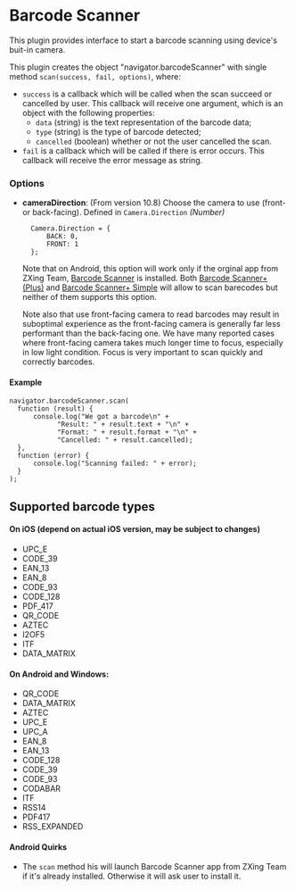 # Barcode Scanner

This plugin provides interface to start a barcode scanning using device's buit-in camera.

This plugin creates the object "navigator.barcodeScanner" with single method `scan(success, fail, options)`, where:

* `success` is a callback which will be called when the scan succeed or cancelled by user. This callback will receive one argument, which is an object with the following properties:
  *	`data` (string) is the text representation of the barcode data;
  *	`type` (string) is the type of barcode detected; 
  * `cancelled` (boolean) whether or not the user cancelled the scan.
* `fail` is a callback which will be called if there is error occurs. This callback will receive the error message as string.

### Options

- __cameraDirection__: (From version 10.8) Choose the camera to use (front- or back-facing). Defined in `Camera.Direction` _(Number)_

        Camera.Direction = {
            BACK: 0,
            FRONT: 1
        };
        
    Note that on Android, this option will work only if the orginal app from ZXing Team, [Barcode Scanner](https://play.google.com/store/apps/details?id=com.google.zxing.client.android) is installed. Both [Barcode Scanner+ (Plus)](https://play.google.com/store/apps/details?id=com.srowen.bs.android) and [Barcode Scanner+ Simple](https://play.google.com/store/apps/details?id=com.srowen.bs.android.simple) will allow to scan barecodes but neither of them
    supports this option.

    Note also that use front-facing camera to read barcodes may result in suboptimal experience as the front-facing camera is generally far less performant than the back-facing one. We have many reported cases where front-facing camera takes much longer time to focus, especially in low light condition.
    Focus is very important to scan quickly and correctly barcodes.

#### Example
    navigator.barcodeScanner.scan(
      function (result) {
          console.log("We got a barcode\n" +
                "Result: " + result.text + "\n" +
                "Format: " + result.format + "\n" +
                "Cancelled: " + result.cancelled);
      }, 
      function (error) {
          console.log("Scanning failed: " + error);
      }
    );

## Supported barcode types

#### On iOS (depend on actual iOS version, may be subject to changes)

* UPC_E
* CODE_39
* EAN_13
* EAN_8
* CODE_93
* CODE_128
* PDF_417
* QR_CODE
* AZTEC
* I2OF5
* ITF
* DATA_MATRIX

#### On Android and Windows:

* QR_CODE
* DATA_MATRIX
* AZTEC
* UPC_E
* UPC_A
* EAN_8
* EAN_13
* CODE_128
* CODE_39
* CODE_93
* CODABAR
* ITF
* RSS14
* PDF417
* RSS_EXPANDED


#### Android Quirks

- The `scan` method his will launch Barcode Scanner app from ZXing Team if it's already installed. Otherwise it will ask user to install it.
